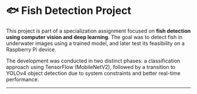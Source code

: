 # 🐟 Fish Detection Project

This project is part of a specialization assignment focused on **fish detection using computer vision and deep learning**. The goal was to detect fish in underwater images using a trained model, and later test its feasibility on a Raspberry Pi device.

The development was conducted in two distinct phases: a classification approach using TensorFlow (MobileNetV2), followed by a transition to YOLOv4 object detection due to system constraints and better real-time performance.

---
